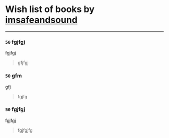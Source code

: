 # Wish list of books by [imsafeandsound](http://vk.com/id146553327)
---

### `50` fgjfgj
fgjfgj
> gfjfgj

### `50` gfm
gfj
> fgjfg

### `50` fgjfgj
fgjfgj
> fgjfgjfg

